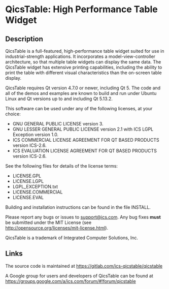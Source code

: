 # QicsTable: High Performance Table Widget

## Description

QicsTable is a full-featured, high-performance table widget suited for use in industrial-strength applications. It incorporates a model-view-controller architecture, so that multiple table widgets can display the same data. The QicsTable widget has extensive printing capabilities, including the ability to print the table with different visual characteristics than the on-screen table display.

QicsTable requires Qt version 4.7.0 or newer, including Qt 5. The code and all of the demos and examples are known to build and run under Ubuntu Linux and Qt versions up to and including Qt 5.13.2.

This software can be used under any of the following licenses, at your choice:

- GNU GENERAL PUBLIC LICENSE version 3.
- GNU LESSER GENERAL PUBLIC LICENSE version 2.1 with ICS LGPL Exception version 1.0.
- ICS COMMERCIAL LICENSE AGREEMENT FOR QT BASED PRODUCTS version ICS-2.6.
- ICS EVALUATION LICENSE AGREEMENT FOR QT BASED PRODUCTS version ICS-2.6.

See the following files for details of the license terms:

- LICENSE.GPL
- LICENSE.LGPL
- LGPL_EXCEPTION.txt
- LICENSE.COMMERCIAL
- LICENSE.EVAL

Building and installation instructions can be found in the file INSTALL.

Please report any bugs or issues to <support@ics.com>. Any bug fixes **must** be submitted under the MIT License (see <http://opensource.org/licenses/mit-license.html>).

QicsTable is a trademark of Integrated Computer Solutions, Inc.

## Links

The source code is maintained at <https://gitlab.com/ics-qicstable/qicstable>

A Google group for users and developers of QicsTable can be found at <https://groups.google.com/a/ics.com/forum/#!forum/qicstable>

